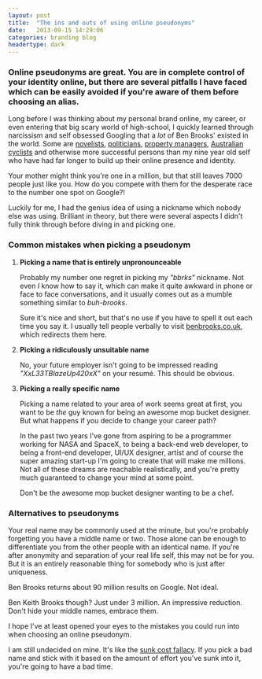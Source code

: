 ```yaml
---
layout: post
title:  "The ins and outs of using online pseudonyms"
date:   2013-09-15 14:29:06
categories: branding blog
headertype: dark
---
```


### Online pseudonyms are great. You are in complete control of your identity online, but there are several pitfalls I have faced which can be easily avoided if you're aware of them before choosing an alias.

Long before I was thinking about my personal brand online, my career, or even entering that big scary world of high-school, I quickly learned through narcissism and self obsessed Googling that a *lot* of Ben Brooks' existed in the world. Some are [novelists][benbrooksnovelist], [politicians][benbrookspolitician], [property managers][benbrookspropertymanager], [Australian cyclists][benbrookscyclist] and otherwise more successful persons than my nine year old self who have had far longer to build up their online presence and identity.

Your mother might think you're one in a million, but that still leaves 7000 people just like you. How do you compete with them for the desperate race to the number one spot on Google?!

Luckily for me, I had the genius idea of using a nickname which nobody else was using. Brilliant in theory, but there were several aspects I didn't fully think through before diving in and picking one.

### Common mistakes when picking a pseudonym

1. **Picking a name that is entirely unpronounceable**

	Probably my number one regret in picking my *"bbrks"* nickname. Not even *I* know how to say it, which can make it quite awkward in phone or face to face conversations, and it usually comes out as a mumble something similar to *buh-brooks*.

	Sure it's nice and short, but that's no use if you have to spell it out each time you say it. I usually tell people verbally to visit [benbrooks.co.uk](http://benbrooks.co.uk), which redirects them here.

2. **Picking a ridiculously unsuitable name**

	No, your future employer isn't going to be impressed reading *"XxL33TBlazeUp420xX"* on your resumé. This should be obvious.

3. **Picking a really specific name**

	Picking a name related to your area of work seems great at first, you want to be *the* guy known for being an awesome mop bucket designer. But what happens if you decide to change your career path?

	In the past two years I've gone from aspiring to be a programmer working for NASA and SpaceX, to being a back-end web developer, to being a front-end developer, UI/UX designer, artist and of course the super amazing start-up I'm going to create that will make me millions. Not all of these dreams are reachable realistically, and you're pretty much guaranteed to change your mind at some point.

	Don't be the awesome mop bucket designer wanting to be a chef.

### Alternatives to pseudonyms

Your real name may be commonly used at the minute, but you're probably forgetting you have a middle name or two. Those alone can be enough to differentiate you from the other people with an identical name. If you're after anonymity and separation of your real life self, this may not be for you. But it is an entirely reasonable thing for somebody who is just after uniqueness.

Ben Brooks returns about 90 million results on Google. Not ideal.

Ben Keith Brooks though? Just under 3 million. An impressive reduction. Don't hide your middle names, embrace them.

I hope I've at least opened your eyes to the mistakes you could run into when choosing an online pseudonym.

I am still undecided on mine. It's like the [sunk cost fallacy](http://en.wikipedia.org/wiki/Sunk_costs). If you pick a bad name and stick with it based on the amount of effort you've sunk into it, you're going to have a bad time.

[benbrooksnovelist]: http://en.wikipedia.org/wiki/Ben_Brooks_(novelist)
[benbrookspolitician]: http://en.wikipedia.org/wiki/Ben_Brooks_(politician)
[benbrookspropertymanager]: http://benbrooks.me
[benbrookscyclist]: http://autobus.cyclingnews.com/road.php?id=riders/2003/interviews/benbrooks03
